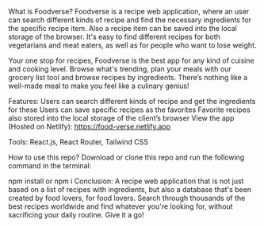 What is Foodverse?
Foodverse is a recipe web application, where an user can search different kinds of recipe and find the necessary ingredients for the specific recipe item. Also a recipe item can be saved into the local storage of the browser. It's easy to find different recipes for both vegetarians and meat eaters, as well as for people who want to lose weight.

Your one stop for recipes, Foodverse is the best app for any kind of cuisine and cooking level. Browse what's trending, plan your meals with our grocery list tool and browse recipes by ingredients. There’s nothing like a well-made meal to make you feel like a culinary genius!

Features:
Users can search different kinds of recipe and get the ingredients for these
Users can save specific recipes as the favorites
Favorite recipes also stored into the local storage of the client’s browser
View the app (Hosted on Netlify):
https://food-verse.netlify.app

Tools:
React.js, React Router, Tailwind CSS

How to use this repo?
Download or clone this repo and run the following command in the terminal:

npm install
or
npm i
Conclusion:
A recipe web application that is not just based on a list of recipes with ingredients, but also a database that's been created by food lovers, for food lovers. Search through thousands of the best recipes worldwide and find whatever you're looking for, without sacrificing your daily routine. Give it a go!
